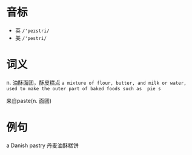 # 音标

- 英 `/'peɪstri/`
- 美 `/'pestri/`

# 词义

n. 油酥面团，酥皮糕点
`a mixture of flour, butter, and milk or water, used to make the outer part of baked foods such as  pie s `



来自paste(n. 面团)

# 例句

a Danish pastry
丹麦油酥糕饼


